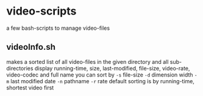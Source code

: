 # video-scripts
a few bash-scripts to manage video-files

## videoInfo.sh
makes a sorted list of all video-files in the given directory and all sub-directories
display running-time, size, last-modified, file-size, video-rate, video-codec and full name
you can sort by
	`-s`	file-size
	`-d`	dimension width
	`-m`	last modified date
	`-n`	pathname
	`-r`	rate
default sorting is by running-time, shortest video first
